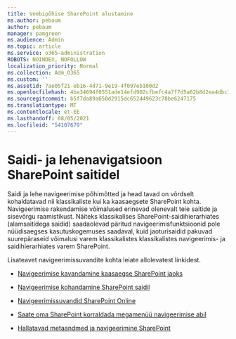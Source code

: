 ```yaml
---
title: Veebipõhise SharePoint alustamine
ms.author: pebaum
author: pebaum
manager: pamgreen
ms.audience: Admin
ms.topic: article
ms.service: o365-administration
ROBOTS: NOINDEX, NOFOLLOW
localization_priority: Normal
ms.collection: Adm_O365
ms.custom: ''
ms.assetid: 7ae05f21-eb16-4d71-9e19-4f097eb100d2
ms.openlocfilehash: 4ba34694f0551ade14efd902cfbefc4a7f7d5a62b8d2ea4dbc70424efd772798
ms.sourcegitcommit: b5f7da89a650d2915dc652449623c78be6247175
ms.translationtype: MT
ms.contentlocale: et-EE
ms.lasthandoff: 08/05/2021
ms.locfileid: "54107679"
---
```

# <a name="site-and-page-navigation-in-sharepoint-sites"></a>Saidi- ja lehenavigatsioon SharePoint saitidel

Saidi ja lehe navigeerimise põhimõtted ja head tavad on võrdselt kohaldatavad nii klassikaliste kui ka kaasaegsete SharePoint kohta. Navigeerimise rakendamise võimalused erinevad olenevalt teie saitide ja sisevõrgu raamistikust. Näiteks klassikalises SharePoint-saidihierarhiates (alamsaitidega saidid) saadaolevad päritud navigeerimisfunktsioonid pole nüüdisaegses kasutuskogemuses saadaval, kuid jaoturisaidid pakuvad suurepäraseid võimalusi varem klassikalistes klassikalistes navigeerimis- ja saidihierarhiates varem SharePoint. [](https://support.office.com/article/fe26ae84-14b7-45b6-a6d1-948b3966427f)

 Lisateavet navigeerimissuvandite kohta leiate allolevatest linkidest.

 - [Navigeerimise kavandamine kaasaegse SharePoint jaoks](https://docs.microsoft.com/sharepoint/plan-navigation-modern-experience)

- [Navigeerimise kohandamine SharePoint saidil](https://support.office.com/article/customize-the-navigation-on-your-sharepoint-site-3cd61ae7-a9ed-4e1e-bf6d-4655f0bf25ca)

- [Navigeerimissuvandid SharePoint Online](https://docs.microsoft.com/office365/enterprise/navigation-options-for-sharepoint-online)
 
- [Saate oma SharePoint korraldada megamenüü navigeerimise abil](https://techcommunity.microsoft.com/t5/Microsoft-SharePoint-Blog/Organize-your-SharePoint-sites-with-megamenu-navigation-and-new/ba-p/328068)

- [Hallatavad metaandmed ja navigeerimine SharePoint](https://docs.microsoft.com/sharepoint/dev/general-development/managed-metadata-and-navigation-in-sharepoint)


